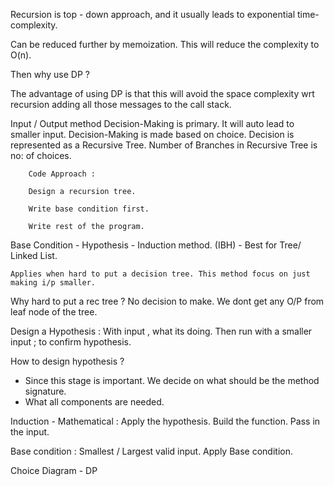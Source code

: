 
Recursion is top - down approach, and it usually leads to exponential time-complexity. 

Can be reduced further by memoization. This will reduce the complexity to O(n).

Then why use DP ? 

The advantage of using DP is that this will avoid the 
space complexity wrt recursion adding all those 
messages to the call stack. 

 
Input / Output method
    Decision-Making is primary.  It will auto lead to smaller input.
    Decision-Making is made based on choice.
    Decision is represented as a Recursive Tree. 
    Number of Branches in Recursive Tree is no: of choices.
        
        Code Approach : 
        
        Design a recursion tree.
        
        Write base condition first.
        
        Write rest of the program.

     
Base Condition -  Hypothesis - Induction method. (IBH) - Best for Tree/ Linked List.

    Applies when hard to put a decision tree. This method focus on just making i/p smaller. 
    
 Why hard to put a rec tree ? 
   No decision to make. We dont get any O/P from leaf node of the tree.      

Design a Hypothesis : With input , what its doing. 
Then run with a smaller input ; to confirm hypothesis. 

How to design hypothesis ? 
- Since this stage is important. We decide on what should be the method signature. 
- What all components are needed. 

Induction - Mathematical : 
Apply the hypothesis. Build the function. Pass in the input. 

Base condition : Smallest / Largest valid input.
Apply Base condition. 


Choice Diagram - DP 




